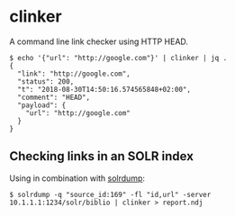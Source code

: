 # clinker

A command line link checker using HTTP HEAD.

```
$ echo '{"url": "http://google.com"}' | clinker | jq .
{
  "link": "http://google.com",
  "status": 200,
  "t": "2018-08-30T14:50:16.574565848+02:00",
  "comment": "HEAD",
  "payload": {
    "url": "http://google.com"
  }
}
```

## Checking links in an SOLR index

Using in combination with [solrdump](https://github.com/ubleipzig/solrdump):

```
$ solrdump -q "source_id:169" -fl "id,url" -server 10.1.1.1:1234/solr/biblio | clinker > report.ndj
```

